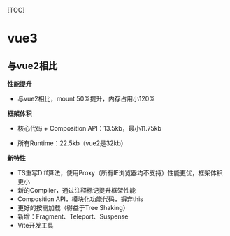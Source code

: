 [TOC]

# vue3

## 与vue2相比

**性能提升**

+ 与vue2相比，mount 50%提升，内存占用小120%

**框架体积**

+ 核心代码 + Composition API：13.5kb，最小11.75kb

+ 所有Runtime：22.5kb（vue2是32kb）

**新特性**

+ TS重写Diff算法，使用Proxy（所有IE浏览器均不支持）性能更优，框架体积更小
+ 新的Compiler，通过注释标记提升框架性能
+ Composition API，模块化功能代码，摒弃this
+ 更好的按需加载（得益于Tree Shaking）
+ 新增：Fragment、Teleport、Suspense
+ Vite开发工具

